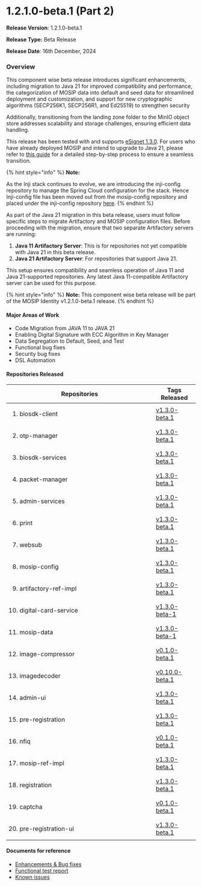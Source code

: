 # 1.2.1.0-beta.1 (Part 2)

**Release Version**: 1.2.1.0-beta.1

**Release Type:** Beta Release

**Release Date**: 16th December, 2024

### **Overview**

This component wise beta release introduces significant enhancements, including migration to Java 21 for improved compatibility and performance, the categorization of MOSIP data into default and seed data for streamlined deployment and customization, and support for new cryptographic algorithms (SECP256K1, SECP256R1, and Ed25519) to strengthen security

Additionally, transitioning from the landing zone folder to the MinIO object store addresses scalability and storage challenges, ensuring efficient data handling.

This release has been tested with and supports [eSignet 1.3.0](https://docs.esignet.io/versions/v1.3.0). For users who have already deployed MOSIP and intend to upgrade to Java 21, please refer to [this guide](https://docs.mosip.io/1.2.0/java-21-migration-guide) for a detailed step-by-step process to ensure a seamless transition.

{% hint style="info" %}
**Note:**

As the Inji stack continues to evolve, we are introducing the inji-config repository to manage the Spring Cloud configuration for the stack. Hence Inji-config file has been moved out from the mosip-config repository and placed under the inji-config repository [here](https://github.com/mosip/inji-config).
{% endhint %}

As part of the Java 21 migration in this beta release, users must follow specific steps to migrate Artifactory and MOSIP configuration files. Before proceeding with the migration, ensure that two separate Artifactory servers are running:

1. **Java 11 Artifactory Server**: This is for repositories not yet compatible with Java 21 in this beta release.
2. **Java 21 Artifactory Server**: For repositories that support Java 21.

This setup ensures compatibility and seamless operation of Java 11 and Java 21-supported repositories. Any latest Java 11-compatible Artifactory server can be used for this purpose.

{% hint style="info" %}
**Note:** This component wise beta release will be part of the MOSIP Identity v1.2.1.0-beta.1 release.
{% endhint %}

#### **Major Areas of Work**

* Code Migration from JAVA 11 to JAVA 21
* Enabling Digital Signature with ECC Algorithm in Key Manager
* Data Segregation to Default, Seed, and Test
* Functional bug fixes
* Security bug fixes
* DSL Automation

#### **Repositories Released**

<table><thead><tr><th width="374">Repositories</th><th>Tags Released</th></tr></thead><tbody><tr><td><ol><li>biosdk-client</li></ol></td><td><a href="https://github.com/mosip/biosdk-client/tree/v1.3.0-beta.1">v1.3.0-beta.1</a></td></tr><tr><td><ol start="2"><li>otp-manager</li></ol></td><td><a href="https://github.com/mosip/otp-manager/tree/v1.3.0-beta.1">v1.3.0-beta.1</a></td></tr><tr><td><ol start="3"><li>biosdk-services</li></ol></td><td><a href="https://github.com/mosip/biosdk-services/tree/v1.3.0-beta.1">v1.3.0-beta.1</a></td></tr><tr><td><ol start="4"><li>packet-manager</li></ol></td><td><a href="https://github.com/mosip/packet-manager/tree/v1.3.0-beta.1">v1.3.0-beta.1</a></td></tr><tr><td><ol start="5"><li>admin-services</li></ol></td><td><a href="https://github.com/mosip/admin-services/tree/v1.3.0-beta.1">v1.3.0-beta.1</a></td></tr><tr><td><ol start="6"><li>print</li></ol></td><td><a href="https://github.com/mosip/print/tree/v1.3.0-beta.1">v1.3.0-beta.1</a></td></tr><tr><td><ol start="7"><li>websub</li></ol></td><td><a href="https://github.com/mosip/websub/tree/v1.3.0-beta.1">v1.3.0-beta.1</a></td></tr><tr><td><ol start="8"><li>mosip-config</li></ol></td><td><a href="https://github.com/mosip/mosip-config/tree/v1.3.0-beta.1">v1.3.0-beta.1</a></td></tr><tr><td><ol start="9"><li>artifactory-ref-impl</li></ol></td><td><a href="https://github.com/mosip/artifactory-ref-impl/tree/v1.3.0-beta.1">v1.3.0-beta.1</a></td></tr><tr><td><ol start="10"><li>digital-card-service</li></ol></td><td><a href="https://github.com/mosip/digital-card-service/tree/v1.3.0-beta.1">v1.3.0-beta-1</a></td></tr><tr><td><ol start="11"><li>mosip-data</li></ol></td><td><a href="https://github.com/mosip/mosip-data/tree/v1.3.0-beta.1">v1.3.0-beta-1</a></td></tr><tr><td><ol start="12"><li>image-compressor</li></ol></td><td><a href="https://github.com/mosip/image-compressor/tree/v0.1.0-beta.1">v0.1.0-beta.1</a></td></tr><tr><td><ol start="13"><li>imagedecoder</li></ol></td><td><a href="https://github.com/mosip/imagedecoder/tree/v0.10.0-beta.1">v0.10.0-beta.1</a></td></tr><tr><td><ol start="14"><li>admin-ui</li></ol></td><td><a href="https://github.com/mosip/admin-ui/tree/v1.3.0-beta.1">v1.3.0-beta.1</a></td></tr><tr><td><ol start="15"><li>pre-registration</li></ol></td><td><a href="https://github.com/mosip/pre-registration/tree/v1.3.0-beta.1">v1.3.0-beta.1</a></td></tr><tr><td><ol start="16"><li>nfiq</li></ol></td><td><a href="https://github.com/mosip/nfiq/tree/v0.1.0-beta.1">v0.1.0-beta.1</a></td></tr><tr><td><ol start="17"><li>mosip-ref-impl</li></ol></td><td><a href="https://github.com/mosip/mosip-ref-impl/tree/v1.3.0-beta.1">v1.3.0-beta.1</a></td></tr><tr><td><ol start="18"><li>registration</li></ol></td><td><a href="https://github.com/mosip/registration/tree/v1.3.0-beta.1">v1.3.0-beta.1</a></td></tr><tr><td><ol start="19"><li>captcha</li></ol></td><td><a href="https://github.com/mosip/captcha/tree/v0.1.0-beta.1">v0.1.0-beta.1</a></td></tr><tr><td><ol start="20"><li>pre-registration-ui</li></ol></td><td><a href="https://github.com/mosip/pre-registration-ui/tree/v1.3.0-beta.1">v1.3.0-beta.1</a></td></tr></tbody></table>

#### **Documents for reference**

* [Enhancements & Bug fixes](https://docs.mosip.io/1.2.0/releases/1.2.1.0-beta.1-part-2/enhancements-and-bug-fixes)
* [Functional test report](https://docs.mosip.io/1.2.0/releases/1.2.1.0-beta.1-part-2/test-report)
* [Known issues](https://mosip.atlassian.net/issues/?filter=11674)

